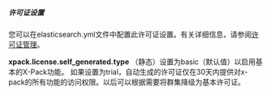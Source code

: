 ##### 许可证设置

您可以在elasticsearch.yml文件中配置此许可证设置。有关详细信息，请参阅[许可证管理](https://www.elastic.co/guide/en/elasticsearch/reference/current/licensing-settings.html)。

**xpack.license.self_generated.type**
（静态）设置为basic（默认值）以启用基本的X-Pack功能。
如果设置为trial，自动生成的许可证仅在30天内提供对x-pack的所有功能的访问权限。以后可以根据需要将群集降级为基本许可证。

